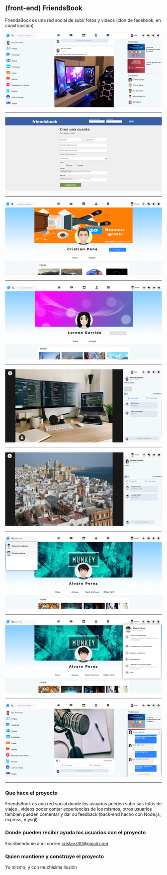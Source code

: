 ## (front-end) FriendsBook

FriendsBook es una red social de subir fotos y videos (clon de facebook, en construccion)

<img src="https://github.com/crislaez/Front_End_Friendsbook/blob/master/src/Img/foto_proyecto_8.PNG" />
<hr>
<img src="https://github.com/crislaez/Front_End_Friendsbook/blob/master/src/Img/foto_proyecto.PNG" />
<hr>
<img src="https://github.com/crislaez/Front_End_Friendsbook/blob/master/src/Img/foto_proyecto_2.PNG" />
<hr>
<img src="https://github.com/crislaez/Front_End_Friendsbook/blob/master/src/Img/foto_proyecto_3.PNG" />
<hr>
<img src="https://github.com/crislaez/Front_End_Friendsbook/blob/master/src/Img/foto_proyecto_9.PNG" />
<hr>
<img src="https://github.com/crislaez/Front_End_Friendsbook/blob/master/src/Img/foto_proyecto_4.PNG" />
<hr>
<img src="https://github.com/crislaez/Front_End_Friendsbook/blob/master/src/Img/foto_proyecto_5.PNG" />
<hr>
<img src="https://github.com/crislaez/Front_End_Friendsbook/blob/master/src/Img/foto_proyecto_6.PNG" />
<hr>
<img src="https://github.com/crislaez/Front_End_Friendsbook/blob/master/src/Img/foto_proyecto_7.PNG" />
<hr>

### Que hace el proyecto

FriendsBook es una red social donde los usuarios pueden subir sus fotos de viajes , videos poder contar 
experiencias de los mismos, otros usuarios tambien pueden comentar y dar su feedback (back-end hecho con Node.js, express, mysql)
 
### Donde pueden recibir ayuda los usuarios con el proyecto
 
Escribiendome a mi correo crislaez30@gmail.com

### Quien mantiene y construye el proyecto

Yo mismo, y con muchisima ilusión

